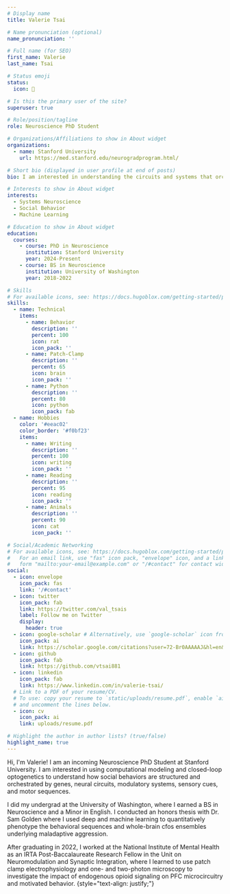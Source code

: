 ```yaml
---
# Display name
title: Valerie Tsai

# Name pronunciation (optional)
name_pronunciation: ''

# Full name (for SEO)
first_name: Valerie
last_name: Tsai

# Status emoji
status:
  icon: 🧠

# Is this the primary user of the site?
superuser: true

# Role/position/tagline
role: Neuroscience PhD Student

# Organizations/Affiliations to show in About widget
organizations:
  - name: Stanford University
    url: https://med.stanford.edu/neurogradprogram.html/

# Short bio (displayed in user profile at end of posts)
bio: I am interested in understanding the circuits and systems that orchestrate social behavior.

# Interests to show in About widget
interests:
  - Systems Neuroscience
  - Social Behavior
  - Machine Learning

# Education to show in About widget
education:
  courses:
    - course: PhD in Neuroscience
      institution: Stanford University
      year: 2024-Present
    - course: BS in Neuroscience
      institution: University of Washington
      year: 2018-2022

# Skills
# For available icons, see: https://docs.hugoblox.com/getting-started/page-builder/#icons
skills:
  - name: Technical
    items:
      - name: Behavior
        description: ''
        percent: 100
        icon: rat
        icon_pack: ''
      - name: Patch-Clamp
        description: ''
        percent: 65
        icon: brain
        icon_pack: ''
      - name: Python
        description: ''
        percent: 80
        icon: python
        icon_pack: fab
  - name: Hobbies
    color: '#eeac02'
    color_border: '#f0bf23'
    items:
      - name: Writing
        description: ''
        percent: 100
        icon: writing
        icon_pack: ''
      - name: Reading
        description: ''
        percent: 95
        icon: reading
        icon_pack: ''
      - name: Animals
        description: ''
        percent: 90
        icon: cat
        icon_pack: ''

# Social/Academic Networking
# For available icons, see: https://docs.hugoblox.com/getting-started/page-builder/#icons
#   For an email link, use "fas" icon pack, "envelope" icon, and a link in the
#   form "mailto:your-email@example.com" or "/#contact" for contact widget.
social:
  - icon: envelope
    icon_pack: fas
    link: '/#contact'
  - icon: twitter
    icon_pack: fab
    link: https://twitter.com/val_tsais
    label: Follow me on Twitter
    display:
      header: true
  - icon: google-scholar # Alternatively, use `google-scholar` icon from `ai` icon pack
    icon_pack: ai
    link: https://scholar.google.com/citations?user=72-Br0AAAAAJ&hl=en&authuser=2
  - icon: github
    icon_pack: fab
    link: https://github.com/vtsai881
  - icon: linkedin
    icon_pack: fab
    link: https://www.linkedin.com/in/valerie-tsai/
  # Link to a PDF of your resume/CV.
  # To use: copy your resume to `static/uploads/resume.pdf`, enable `ai` icons in `params.yaml`,
  # and uncomment the lines below.
  - icon: cv
    icon_pack: ai
    link: uploads/resume.pdf

# Highlight the author in author lists? (true/false)
highlight_name: true
---
```


Hi, I'm Valerie! I am an incoming Neuroscience PhD Student at Stanford University. I am interested in using computational modeling and closed-loop optogenetics to understand how social behaviors are structured and orchestrated by genes, neural circuits, modulatory systems, sensory cues, and motor sequences.

I did my undergrad at the University of Washington, where I earned a BS in Neuroscience and a Minor in English. I conducted an honors thesis with Dr. Sam Golden where I used deep and machine learning to quantitatively phenotype the behavioral sequences and whole-brain cfos ensembles underlying maladaptive aggression. 

After graduating in 2022, I worked at the National Institute of Mental Health as an IRTA Post-Baccalaureate Research Fellow in the Unit on Neuromodulation and Synaptic Integration, where I learned to use patch clamp electrophysiology and one- and two-photon microscopy to investigate the impact of endogenous opioid signaling on PFC microcircuitry and motivated behavior. 
{style="text-align: justify;"}
